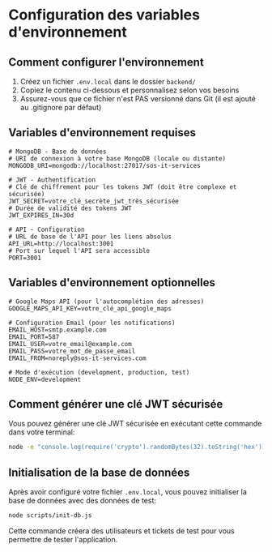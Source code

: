 # Configuration des variables d'environnement

## Comment configurer l'environnement

1. Créez un fichier `.env.local` dans le dossier `backend/`
2. Copiez le contenu ci-dessous et personnalisez selon vos besoins
3. Assurez-vous que ce fichier n'est PAS versionné dans Git (il est ajouté au .gitignore par défaut)

## Variables d'environnement requises

```
# MongoDB - Base de données
# URI de connexion à votre base MongoDB (locale ou distante)
MONGODB_URI=mongodb://localhost:27017/sos-it-services

# JWT - Authentification
# Clé de chiffrement pour les tokens JWT (doit être complexe et sécurisée)
JWT_SECRET=votre_clé_secrète_jwt_très_sécurisée
# Durée de validité des tokens JWT
JWT_EXPIRES_IN=30d

# API - Configuration
# URL de base de l'API pour les liens absolus
API_URL=http://localhost:3001
# Port sur lequel l'API sera accessible
PORT=3001
```

## Variables d'environnement optionnelles

```
# Google Maps API (pour l'autocomplétion des adresses)
GOOGLE_MAPS_API_KEY=votre_clé_api_google_maps

# Configuration Email (pour les notifications)
EMAIL_HOST=smtp.example.com
EMAIL_PORT=587
EMAIL_USER=votre_email@example.com
EMAIL_PASS=votre_mot_de_passe_email
EMAIL_FROM=noreply@sos-it-services.com

# Mode d'exécution (development, production, test)
NODE_ENV=development
```

## Comment générer une clé JWT sécurisée

Vous pouvez générer une clé JWT sécurisée en exécutant cette commande dans votre terminal:

```bash
node -e "console.log(require('crypto').randomBytes(32).toString('hex'))"
```

## Initialisation de la base de données

Après avoir configuré votre fichier `.env.local`, vous pouvez initialiser la base de données avec des données de test:

```bash
node scripts/init-db.js
```

Cette commande créera des utilisateurs et tickets de test pour vous permettre de tester l'application. 